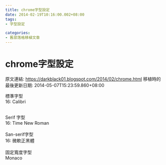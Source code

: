 ```yaml
---
title: chrome字型設定
date: 2014-02-19T10:16:00.002+08:00
tags: 
- 字型設定

categories:
- 舊部落格移植文章
---
```


# chrome字型設定

原文連結: https://darkblack01.blogspot.com/2014/02/chrome.html
移植時的最後更新日期: 2014-05-07T15:23:59.860+08:00

標準字型<br />16: Calibri<br /><div><br /></div>Serif 字型<br />16: Time New Roman<br /><br />San-serif字型<br />16: 微軟正黑體<br /><br />固定寬度字型<br />Monaco
